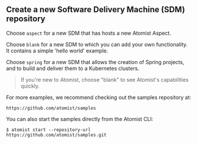 
## Create a new Software Delivery Machine (SDM) repository

Choose `aspect` for a new SDM that has hosts a new Atomist Aspect.

Choose `blank` for a new SDM to which you can add your own functionality. It
contains a simple 'hello world' example.

Choose `spring` for a new SDM that allows the creation of Spring projects, and
to build and deliver them to a Kubernetes clusters.

> If you're new to Atomist, choose "blank" to see Atomist's capabilities quickly.

For more examples, we recommend checking out the samples repository at:
    
    https://github.com/atomist/samples
    
You can also start the samples directly from the Atomist CLI:
    
    $ atomist start --repository-url https://github.com/atomist/samples.git
